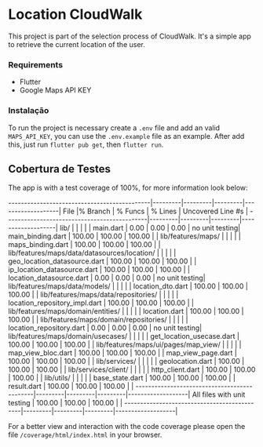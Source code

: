# Location CloudWalk

This project is part of the selection process of CloudWalk. It's a simple app to retrieve the current location of the user.

### Requirements

- Flutter
- Google Maps API KEY

### Instalação

To run the project is necessary create a `.env` file and add an valid `MAPS_API_KEY`, you can use the `.env.example` file as an example.
After add this, just run `flutter pub get`, then `flutter run`.

## Cobertura de Testes

The app is with a test coverage of 100%, for more information look below:

---------------------------------------------|---------|---------|---------|-------------------|
File                                         |% Branch | % Funcs | % Lines | Uncovered Line #s |
---------------------------------------------|---------|---------|---------|-------------------|
lib/                                         |         |         |         |                   |
 main.dart                                   |    0.00 |    0.00 |    0.00 |    no unit testing|
 main_binding.dart                           |  100.00 |  100.00 |  100.00 |                   |
lib/features/maps/                           |         |         |         |                   |
 maps_binding.dart                           |  100.00 |  100.00 |  100.00 |                   |
lib/features/maps/data/datasources/location/ |         |         |         |                   |
 geo_location_datasource.dart                |  100.00 |  100.00 |  100.00 |                   |
 ip_location_datasource.dart                 |  100.00 |  100.00 |  100.00 |                   |
 location_datasource.dart                    |    0.00 |    0.00 |    0.00 |    no unit testing|
lib/features/maps/data/models/               |         |         |         |                   |
 location_dto.dart                           |  100.00 |  100.00 |  100.00 |                   |
lib/features/maps/data/repositories/         |         |         |         |                   |
 location_repository_impl.dart               |  100.00 |  100.00 |  100.00 |                   |
lib/features/maps/domain/entities/           |         |         |         |                   |
 location.dart                               |  100.00 |  100.00 |  100.00 |                   |
lib/features/maps/domain/repositories/       |         |         |         |                   |
 location_repository.dart                    |    0.00 |    0.00 |    0.00 |    no unit testing|
lib/features/maps/domain/usecases/           |         |         |         |                   |
 get_location_usecase.dart                   |  100.00 |  100.00 |  100.00 |                   |
lib/features/maps/ui/pages/map_view/         |         |         |         |                   |
 map_view_bloc.dart                          |  100.00 |  100.00 |  100.00 |                   |
 map_view_page.dart                          |  100.00 |  100.00 |  100.00 |                   |
lib/services/                                |         |         |         |                   |
 geolocation.dart                            |  100.00 |  100.00 |  100.00 |                   |
lib/services/client/                         |         |         |         |                   |
 http_client.dart                            |  100.00 |  100.00 |  100.00 |                   |
lib/utils/                                   |         |         |         |                   |
 base_state.dart                             |  100.00 |  100.00 |  100.00 |                   |
 result.dart                                 |  100.00 |  100.00 |  100.00 |                   |
---------------------------------------------|---------|---------|---------|-------------------|
 All files with unit testing                 |  100.00 |  100.00 |  100.00 |                   |
---------------------------------------------|---------|---------|---------|-------------------|

For a better view and interaction with the code coverage please open the file `/coverage/html/index.html` in your browser.